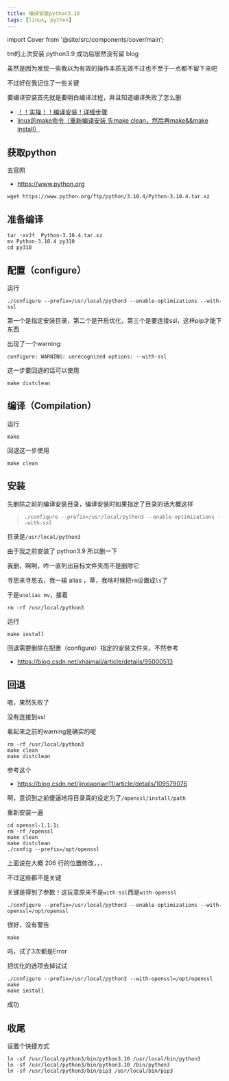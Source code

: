 ```yaml
---
title: 编译安装python3.10
tags: [linux, python]
---
```


import Cover from '@site/src/components/cover/main';

tm的上次安装 python3.9 成功后居然没有留 blog

虽然是因为发现一些我以为有效的操作本质无效不过也不至于一点都不留下来吧

不过好在我记住了一些关键


<!--truncate-->


要编译安装首先就是要明白编译过程，并且知道编译失败了怎么删

- [！！实操！！编译安装！详细步骤](https://blog.csdn.net/CN_LiTianpeng/article/details/107301362)
- [linux的make命令（重新编译安装 先make clean，然后再make&&make install）](https://blog.csdn.net/ycycyyc_/article/details/107779483)


## 获取python

去官网

- https://www.python.org

```
wget https://www.python.org/ftp/python/3.10.4/Python-3.10.4.tar.xz
```

## 准备编译

```
tar -xvJf  Python-3.10.4.tar.xz
mv Python-3.10.4 py310
cd py310
```

## 配置（configure）

运行

```
./configure --prefix=/usr/local/python3 --enable-optimizations --with-ssl
```

第一个是指定安装目录，第二个是开启优化，第三个是要连接ssl，这样pip才能下东西

出现了一个warning:

```
configure: WARNING: unrecognized options: --with-ssl
```

这一步要回退的话可以使用

```
make distclean
```

## 编译（Compilation）

运行

```
make
```

回退这一步使用

```
make clean
```

## 安装

先删除之前的编译安装目录，编译安装时如果指定了目录的话大概这样

> ```
> ./configure --prefix=/usr/local/python3 --enable-optimizations --with-ssl
> ```

目录是`/usr/local/python3`

由于我之前安装了 python3.9 所以删一下

我删，啊咧，咋一直列出目标文件夹而不是删除它

寻思来寻思去，我一输 alias ，草，我啥时候把`rm`设置成`ls`了

于是`unalias mv`，接着

```
rm -rf /usr/local/python3
```

运行

```
make install
```

回退需要删除在配置（configure）指定的安装文件夹，不然参考

- https://blog.csdn.net/xhaimail/article/details/95000513

## 回退

嗯，果然失败了

没有连接到ssl

看起来之前的warning是确实的呢

```
rm -rf /usr/local/python3
make clean
make distclean
```

参考这个

- https://blog.csdn.net/jinxiaonian11/article/details/109579076

啊，意识到之前傻逼地将目录真的设定为了`/openssl/install/path`

重新安装一遍

```
cd openssl-1.1.1i
rm -rf /openssl
make clean
make distclean
./config --prefix=/opt/openssl
```

上面说在大概 206 行的位置修改，，，

不过这些都不是关键

关键是得到了参数！这玩意原来不是`with-ssl`而是`with-openssl`

```
./configure --prefix=/usr/local/python3 --enable-optimizations --with-openssl=/opt/openssl
```

很好，没有警告

```
make
```

呜，试了3次都是Error

把优化的选项去掉试试

```
./configure --prefix=/usr/local/python3 --with-openssl=/opt/openssl
make
make install
```

成功

## 收尾

设置个快捷方式

```
ln -sf /usr/local/python3/bin/python3.10 /usr/local/bin/python3
ln -sf /usr/local/python3/bin/python3.10 /bin/python3
ln -sf /usr/local/python3/bin/pip3 /usr/local/bin/pip3
```

